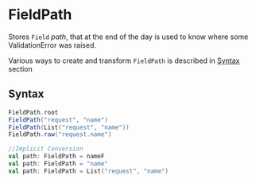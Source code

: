 # FieldPath

Stores `Field` _path_, that at the end of the day is used to know where some ValidationError was raised.

Various ways to create and transform `FieldPath` is described in [Syntax](#syntax) section

## Syntax

```scala
FieldPath.root
FieldPath("request", "name")
FieldPath(List("request", "name"))
FieldPath.raw("request.name")

//Implicit Conversion
val path: FieldPath = nameF
val path: FieldPath = "name"
val path: FieldPath = List("request", "name")
```
